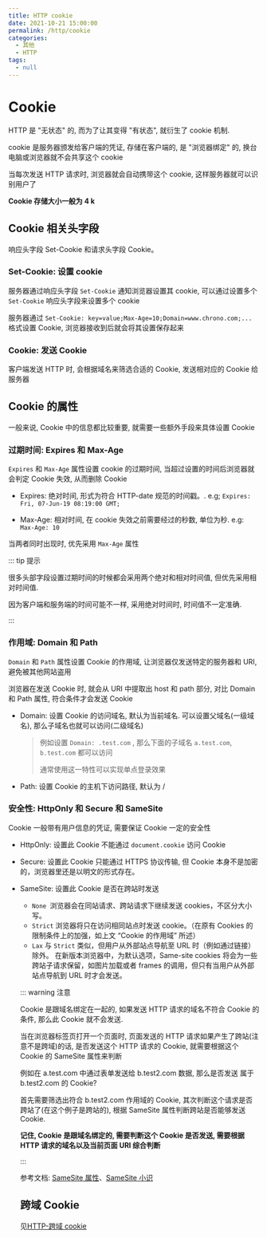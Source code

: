 ```yaml
---
title: HTTP cookie
date: 2021-10-21 15:00:00
permalink: /http/cookie
categories:
  - 其他
  - HTTP
tags:
  - null
---
```


# Cookie

HTTP 是 "无状态" 的, 而为了让其变得 "有状态", 就衍生了 cookie 机制.

cookie 是服务器颁发给客户端的凭证, 存储在客户端的, 是 "浏览器绑定" 的, 换台电脑或浏览器就不会共享这个 cookie

当每次发送 HTTP 请求时, 浏览器就会自动携带这个 cookie, 这样服务器就可以识别用户了

**Cookie 存储大小一般为 4 k**

## Cookie 相关头字段

响应头字段 Set-Cookie 和请求头字段 Cookie。

### Set-Cookie: 设置 cookie

服务器通过响应头字段 `Set-Cookie` 通知浏览器设置其 cookie, 可以通过设置多个 `Set-Cookie` 响应头字段来设置多个 cookie

服务器通过 `Set-Cookie: key=value;Max-Age=10;Domain=www.chrono.com;...` 格式设置 Cookie, 浏览器接收到后就会将其设置保存起来

### Cookie: 发送 Cookie

客户端发送 HTTP 时, 会根据域名来筛选合适的 Cookie, 发送相对应的 Cookie 给服务器

## Cookie 的属性

一般来说, Cookie 中的信息都比较重要, 就需要一些额外手段来具体设置 Cookie

### 过期时间: Expires 和 Max-Age

`Expires` 和 `Max-Age` 属性设置 cookie 的过期时间, 当超过设置的时间后浏览器就会判定 Cookie 失效, 从而删除 Cookie

- Expires: 绝对时间, 形式为符合 HTTP-date 规范的时间戳。. e.g; `Expires: Fri, 07-Jun-19 08:19:00 GMT;`

- Max-Age: 相对时间, 在 cookie 失效之前需要经过的秒数, 单位为秒. e.g: `Max-Age: 10`

当两者同时出现时, 优先采用 `Max-Age` 属性

::: tip 提示

很多头部字段设置过期时间的时候都会采用两个绝对和相对时间值, 但优先采用相对时间值.

因为客户端和服务端的时间可能不一样, 采用绝对时间时, 时间值不一定准确.

:::

### 作用域: Domain 和 Path

`Domain` 和 `Path` 属性设置 Cookie 的作用域, 让浏览器仅发送特定的服务器和 URI, 避免被其他网站盗用

浏览器在发送 Cookie 时, 就会从 URI 中提取出 host 和 path 部分, 对比 Domain 和 Path 属性, 符合条件才会发送 Cookie

- Domain: 设置 Cookie 的访问域名, 默认为当前域名. 可以设置父域名(一级域名), 那么子域名也就可以访问(二级域名)

  > 例如设置 `Domain: .test.com` , 那么下面的子域名 `a.test.com`, `b.test.com` 都可以访问
  >
  > 通常使用这一特性可以实现单点登录效果

- Path: 设置 Cookie 的主机下访问路径, 默认为 /

### 安全性: HttpOnly 和 Secure 和 SameSite

Cookie 一般带有用户信息的凭证, 需要保证 Cookie 一定的安全性

- HttpOnly: 设置此 Cookie 不能通过 `document.cookie` 访问 Cookie

- Secure: 设置此 Cookie 只能通过 HTTPS 协议传输, 但 Cookie 本身不是加密的，浏览器里还是以明文的形式存在。

- SameSite: 设置此 Cookie 是否在跨站时发送

  - `None `浏览器会在同站请求、跨站请求下继续发送 cookies，不区分大小写。
  - `Strict` 浏览器将只在访问相同站点时发送 cookie。（在原有 Cookies 的限制条件上的加强，如上文 “Cookie 的作用域” 所述）
  - `Lax` 与 `Strict` 类似，但用户从外部站点导航至 URL 时（例如通过链接）除外。 在新版本浏览器中，为默认选项，Same-site cookies 将会为一些跨站子请求保留，如图片加载或者 frames 的调用，但只有当用户从外部站点导航到 URL 时才会发送。

  ::: warning 注意

  Cookie 是跟域名绑定在一起的, 如果发送 HTTP 请求的域名不符合 Cookie 的条件, 那么此 Cookie 就不会发送.

  当在浏览器标签页打开一个页面时, 页面发送的 HTTP 请求如果产生了跨站(注意不是跨域)的话, 是否发送这个 HTTP 请求的 Cookie, 就需要根据这个 Cookie 的 SameSite 属性来判断

  例如在 a.test.com 中通过表单发送给 b.test2.com 数据, 那么是否发送 属于 b.test2.com 的 Cookie?

  首先需要筛选出符合 b.test2.com 作用域的 Cookie, 其次判断这个请求是否跨站了(在这个例子是跨站的), 根据 SameSite 属性判断跨站是否能够发送 Cookie.

  **记住, Cookie 是跟域名绑定的, 需要判断这个 Cookie 是否发送, 需要根据 HTTP 请求的域名以及当前页面 URI 综合判断**

  :::

  参考文档: [SameSite 属性](https://www.ruanyifeng.com/blog/2019/09/cookie-samesite.html)、[SameSite 小识](https://zhuanlan.zhihu.com/p/121048298)

  ## 跨域 Cookie

  见[HTTP-跨域 cookie](/http/cors#跨域-cookie)
